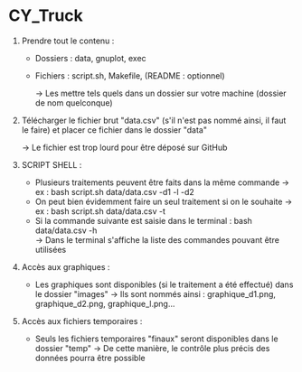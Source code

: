 # CY_Truck

1) Prendre tout le contenu :
     - Dossiers : data, gnuplot, exec
     - Fichiers : script.sh, Makefile, (README : optionnel)

       -> Les mettre tels quels dans un dossier sur votre machine (dossier de nom           quelconque)

       
2) Télécharger le fichier brut "data.csv" (s'il n'est pas nommé ainsi, il faut le     faire) et placer ce fichier dans le dossier "data"

   -> Le fichier est trop lourd pour être déposé sur GitHub


3) SCRIPT SHELL :
    - Plusieurs traitements peuvent être faits dans la même commande
  -> ex : bash script.sh data/data.csv -d1 -l -d2
    - On peut bien évidemment faire un seul traitement si on le souhaite
  -> ex : bash script.sh data/data.csv -t
    - Si la commande suivante est saisie dans le terminal : bash data/data.csv -h  
  -> Dans le terminal s'affiche la liste des commandes pouvant être utilisées


 4) Accès aux graphiques :
    - Les graphiques sont disponibles (si le traitement a été effectué) dans le dossier "images"
      -> Ils sont nommés ainsi : graphique_d1.png, graphique_d2.png, graphique_l.png...


5) Accès aux fichiers temporaires :
    - Seuls les fichiers temporaires "finaux" seront disponibles dans le dossier "temp"
      -> De cette manière, le contrôle plus précis des données pourra être possible
